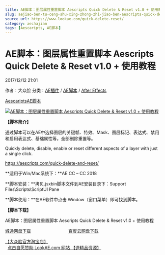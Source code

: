 ```yaml
---
title: AE脚本：图层属性重置脚本 Aescripts Quick Delete & Reset v1.0 + 使用教程
slug: aejiao-ben-tu-ceng-shu-xing-zhong-zhi-jiao-ben-aescripts-quick-delete-reset-v1-0-shi-yong-jiao-cheng
source_url: https://www.lookae.com/quick-delete-reset/
category: aechajian
tags: [Aescaripts, AE脚本]
---
```

# AE脚本：图层属性重置脚本 Aescripts Quick Delete & Reset v1.0 + 使用教程

2017/12/12 21:01

作者：大众脸
分类：[AE插件](https://www.lookae.com/after-effects/aechajian/) / [AE脚本](https://www.lookae.com/after-effects/aescripts/) / [After Effects](https://www.lookae.com/after-effects/)

[Aescaripts](https://www.lookae.com/tag/aescaripts/)[AE脚本](https://www.lookae.com/tag/ae%e8%84%9a%e6%9c%ac/)

[![AE脚本：图层属性重置脚本 Aescripts Quick Delete & Reset v1.0 + 使用教程](https://www.lookae.com/wp-content/uploads/2017/12/Quick-Delete-Reset.jpg "AE脚本：图层属性重置脚本 Aescripts Quick Delete & Reset v1.0 + 使用教程-LookAE.com")](https://www.lookae.com/wp-content/uploads/2017/12/Quick-Delete-Reset.jpg)

**【脚本简介】**

通过脚本可以在AE中选择图层的关键帧、特效、Mask、图层标记、表达式、禁用和启用表达式、基础属性等，全部删除重置等。

Quickly delete, disable, enable or reset different aspects of a layer with just a single click.

https://aescripts.com/quick-delete-and-reset/

**适用于Win/Mac系统下：**AE CC – CC 2018

**脚本安装：**拷贝.jsxbin脚本文件到AE安装目录下：Support Files\Scripts\ScriptUI Pane

**脚本使用：**在AE软件中点击 Window（窗口菜单）即可找到脚本。

**【脚本下载】**

AE脚本：图层属性重置脚本 Aescripts Quick Delete & Reset v1.0 + 使用教程

[城通网盘下载](https://lookae.ctfile.com/fs/680462-231225860)                               [百度云网盘下载](https://pan.baidu.com/s/1bp0fwwZ)

[【大众脸官方淘宝店】](https://lookae.taobao.com/)                [点击自愿赞助 LookAE.com 网站 【送精品资源】](https://www.lookae.com/sponsor/)
